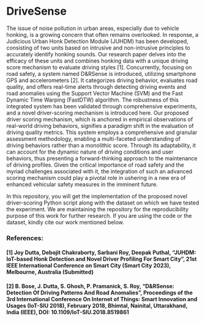 # DriveSense
The issue of noise pollution in urban areas, especially due to vehicle honking, is a growing concern that often remains overlooked. In response, a Judicious Urban Honk Detection Module (JUHDM) has been developed, consisting of two units based on intrusive and non-intrusive principles to accurately identify honking sounds. Our research paper delves into the efficacy of these units and combines honking data with a unique driving score mechanism to evaluate driving styles [1]. Concurrently, focusing on road safety, a system named D&RSense is introduced, utilizing smartphone GPS and accelerometers [2]. It categorizes driving behavior, evaluates road quality, and offers real-time alerts through detecting driving events and road anomalies using the Support Vector Machine (SVM) and the Fast Dynamic Time Warping (FastDTW) algorithm. The robustness of this integrated system has been validated through comprehensive experiments, and a novel driver-scoring mechanism is introduced here. Our proposed driver scoring mechanism, which is anchored in empirical observations of real-world driving behaviors, signifies a paradigm shift in the evaluation of driving quality metrics. This system employs a comprehensive and granular assessment methodology, enabling a multi-faceted understanding of driving behaviors rather than a monolithic score. Through its adaptability, it can account for the dynamic nature of driving conditions and user behaviors, thus presenting a forward-thinking approach to the maintenance of driving profiles. Given the critical importance of road safety and the myriad challenges associated with it, the integration of such an advanced scoring mechanism could play a pivotal role in ushering in a new era of enhanced vehicular safety measures in the imminent future. 

In this repository, you will get the implementation of the proposed novel driver-scoring Python script along with the dataset on which we have tested the experiment. We are maintaining the repository for the reproducibility purpose of this work for further research. If you are using the code or the dataset, kindly cite our work mentioned below.

### References:
#### [1] Joy Dutta, Debojit Chakraborty, Sarbani Roy, Deepak Puthal, “JUHDM: IoT-based Honk Detection and Novel Driver Profiling For Smart City”, 21st IEEE International Conference on Smart City (Smart City 2023), Melbourne, Australia (Submitted)
#### [2] B. Bose, J. Dutta, S. Ghosh, P. Pramanick, S. Roy, “D&RSense: Detection Of Driving Patterns And Road Anomalies”, Proceedings of the 3rd International Conference On Internet of Things: Smart Innovation and Usages (IoT-SIU 2018), February 2018, Bhimtal, Nainital, Uttarakhand, India (IEEE), DOI: 10.1109/IoT-SIU.2018.8519861

